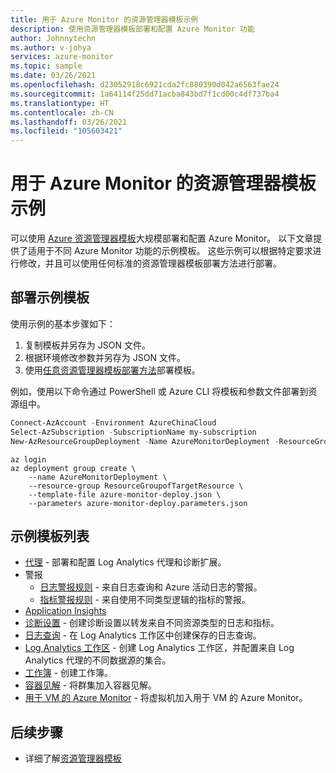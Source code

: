 ```yaml
---
title: 用于 Azure Monitor 的资源管理器模板示例
description: 使用资源管理器模板部署和配置 Azure Monitor 功能
author: Johnnytechn
ms.author: v-johya
services: azure-monitor
ms.topic: sample
ms.date: 03/26/2021
ms.openlocfilehash: d23052918c6921cda2fc880390d042a6563fae24
ms.sourcegitcommit: 1a64114f25dd71acba843bd7f1cd00c4df737ba4
ms.translationtype: HT
ms.contentlocale: zh-CN
ms.lasthandoff: 03/26/2021
ms.locfileid: "105603421"
---
```

# <a name="resource-manager-template-samples-for-azure-monitor"></a>用于 Azure Monitor 的资源管理器模板示例

可以使用 [Azure 资源管理器模板](../azure-resource-manager/templates/template-syntax.md)大规模部署和配置 Azure Monitor。 以下文章提供了适用于不同 Azure Monitor 功能的示例模板。 这些示例可以根据特定要求进行修改，并且可以使用任何标准的资源管理器模板部署方法进行部署。 

## <a name="deploying-the-sample-templates"></a>部署示例模板
使用示例的基本步骤如下：

1. 复制模板并另存为 JSON 文件。
2. 根据环境修改参数并另存为 JSON 文件。
4. 使用[任意资源管理器模板部署方法](../azure-resource-manager/templates/deploy-powershell.md)部署模板。 

例如，使用以下命令通过 PowerShell 或 Azure CLI 将模板和参数文件部署到资源组中。


```powershell
Connect-AzAccount -Environment AzureChinaCloud
Select-AzSubscription -SubscriptionName my-subscription
New-AzResourceGroupDeployment -Name AzureMonitorDeployment -ResourceGroupName my-resource-group -TemplateFile azure-monitor-deploy.json -TemplateParameterFile azure-monitor-deploy.parameters.json
```

```azurecli
az login
az deployment group create \
    --name AzureMonitorDeployment \
    --resource-group ResourceGroupofTargetResource \
    --template-file azure-monitor-deploy.json \
    --parameters azure-monitor-deploy.parameters.json
```

## <a name="list-of-sample-templates"></a>示例模板列表

- [代理](agents/resource-manager-agent.md) - 部署和配置 Log Analytics 代理和诊断扩展。
- 警报
  - [日志警报规则](alerts/resource-manager-alerts-log.md) - 来自日志查询和 Azure 活动日志的警报。
  - [指标警报规则](alerts/resource-manager-alerts-metric.md) - 来自使用不同类型逻辑的指标的警报。
- [Application Insights](app/resource-manager-app-resource.md)
- [诊断设置](essentials/resource-manager-diagnostic-settings.md) - 创建诊断设置以转发来自不同资源类型的日志和指标。
- [日志查询](logs/resource-manager-log-queries.md) - 在 Log Analytics 工作区中创建保存的日志查询。
- [Log Analytics 工作区](logs/resource-manager-workspace.md) - 创建 Log Analytics 工作区，并配置来自 Log Analytics 代理的不同数据源的集合。
- [工作簿](visualize/resource-manager-workbooks.md) - 创建工作簿。
- [容器见解](containers/resource-manager-container-insights.md) - 将群集加入容器见解。
- [用于 VM 的 Azure Monitor](vm/resource-manager-vminsights.md) - 将虚拟机加入用于 VM 的 Azure Monitor。



## <a name="next-steps"></a>后续步骤

- 详细了解[资源管理器模板](../azure-resource-manager/templates/overview.md)

